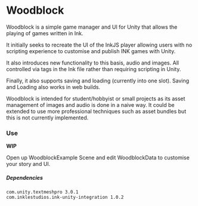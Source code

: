 # Woodblock

Woodblock is a simple game manager and UI for Unity that allows the playing of games written in Ink.

It initially seeks to recreate the UI of the InkJS player allowing users with no scripting experience to customise and publish INK games with Unity.

It also introduces new functionality to this basis, audio and images. All controlled via tags in the Ink file rather than requiring scripting in Unity.

Finally, it also supports saving and loading (currently into one slot). Saving and Loading also works in web builds.

Woodblock is intended for student/hobbyist or small projects as its asset management of images and audio is done in a naive way. It could be extended to use more professional techniques such as asset bundles but this is not currently implemented.

### Use

**WIP**

Open up WoodblockExample Scene and edit WoodblockData to customise your story and UI.

##### Dependencies

    com.unity.textmeshpro 3.0.1
    com.inklestudios.ink-unity-integration 1.0.2
